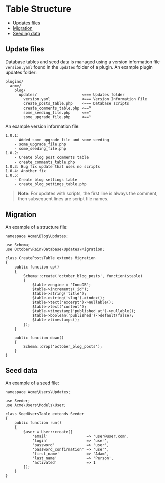# Table Structure

- [Updates files](#update-files)
- [Migration](#migration)
- [Seeding data](#seeding-data)



<a name="#update-files"></a>
## Update files
Database tables and seed data is managed using a version information file `version.yaml` found 
in the `updates` folder of a plugin. An example plugin updates folder:

    plugins/
      acme/
        blog/
          updates/                    <=== Updates folder
            version.yaml              <=== Version Information File
            create_posts_table.php    <=== Database scripts
            create_comments_table.php <==^
            some_seeding_file.php     <==^
            some_upgrade_file.php     <==^

An example version information file:

    1.0.1:
        - Added some upgrade file and some seeding
        - some_upgrade_file.php
        - some_seeding_file.php
    1.0.2:
        - Create blog post comments table
        - create_comments_table.php
    1.0.3: Bug fix update that uses no scripts
    1.0.4: Another fix
    1.0.5: 
        - Create blog settings table
        - create_blog_settings_table.php

> **Note:** For updates with scripts, the first line is always the comment, then subsequent lines are script file names.



<a name="migration"></a>
## Migration

An example of a structure file:

    namespace Acme\Blog\Updates;

    use Schema;
    use October\Rain\Database\Updates\Migration;

    class CreatePostsTable extends Migration
    {
        public function up()
        {
            Schema::create('october_blog_posts', function($table)
            {
                $table->engine = 'InnoDB';
                $table->increments('id');
                $table->string('title');
                $table->string('slug')->index();
                $table->text('excerpt')->nullable();
                $table->text('content');
                $table->timestamp('published_at')->nullable();
                $table->boolean('published')->default(false);
                $table->timestamps();
            });
        }

        public function down()
        {
            Schema::drop('october_blog_posts');
        }
    }



<a name="seed-data"></a>
## Seed data

An example of a seed file:

    namespace Acme\Users\Updates;

    use Seeder;
    use Acme\Users\Models\User;

    class SeedUsersTable extends Seeder
    {
        public function run()
        {
            $user = User::create([
                'email'                 => 'user@user.com',
                'login'                 => 'user',
                'password'              => 'user',
                'password_confirmation' => 'user',
                'first_name'            => 'Adam',
                'last_name'             => 'Person',
                'activated'             => 1
            ]);
        }
    }

